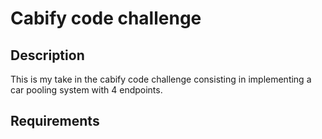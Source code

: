 # Cabify code challenge

## Description

This is my take in the cabify code challenge consisting in implementing a car pooling system with 4 endpoints.

## Requirements

